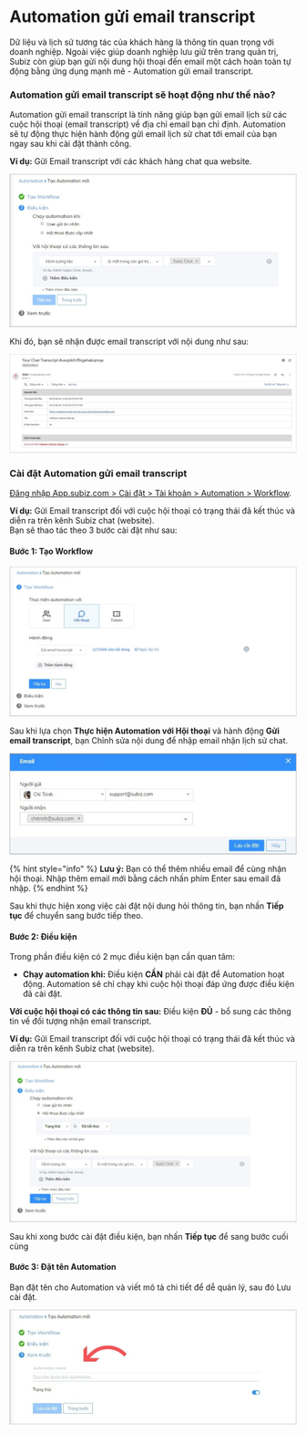 # Automation gửi email transcript

Dữ liệu và lịch sử tương tác của khách hàng là thông tin quan trọng với doanh nghiệp. Ngoài việc giúp doanh nghiệp lưu giữ trên trang quản trị, Subiz còn giúp bạn gửi nội dung hội thoại đến email một cách hoàn toàn tự động bằng ứng dụng mạnh mẽ - Automation gửi email transcript.

### Automation gửi email transcript sẽ hoạt động như thế nào? 

Automation gửi email transcript là tính năng giúp bạn gửi email lịch sử các cuộc hội thoại \(email transcript\)  về địa chỉ email bạn chỉ định. Automation sẽ tự động thực hiện hành động gửi email lịch sử chat tới email của bạn ngay sau khi cài đặt thành công. 

**Ví dụ:** Gửi Email transcript với các khách hàng chat qua website.

![G&#x1EED;i Email transcript v&#x1EDB;i c&#xE1;c kh&#xE1;ch h&#xE0;ng chat qua website](../../.gitbook/assets/gui-transcript-voi-cac-kh-chat-qua-websitepng.png)

Khi đó, bạn sẽ nhận được email transcript với nội dung như sau:

![N&#x1ED9;i dung transcript g&#x1EED;i v&#x1EC1; email](../../.gitbook/assets/giao-dien-nhan-transcript-tren-email.png)

### **Cài đặt Automation gửi email transcript** 

[Đăng nhập App.subiz.com &gt; Cài đặt &gt; Tài khoản &gt; Automation &gt; Workflow](https://app.subiz.com/settings/automation-workflow).

**Ví dụ:** Gửi Email transcript đối với cuộc hội thoại có trạng thái đã kết thúc và diễn ra trên kênh Subiz chat \(website\).   
Bạn sẽ thao tác theo 3 bước cài đặt như sau: 

#### Bước 1: Tạo Workflow

![T&#x1EA1;o Automation g&#x1EED;i email transcript](../../.gitbook/assets/tao-workflowpng.png)

Sau khi lựa chọn **Thực hiện Automation với Hội thoại** và hành động **Gửi email transcript**, bạn Chỉnh sửa nội dung để nhập email nhận lịch sử chat.

![Nh&#x1EAD;p email nh&#x1EAD;n email transcript](../../.gitbook/assets/nhap-email-nhan-transcriptpng.png)

{% hint style="info" %}
**Lưu ý:** Bạn có thể thêm nhiều email để cùng nhận hội thoại. Nhập thêm email mới bằng cách nhấn phím Enter sau email đã nhập. 
{% endhint %}

Sau khi thực hiện xong việc cài đặt nội dung hỏi thông tin, bạn nhấn **Tiếp tục** để chuyển sang bước tiếp theo.

#### Bước 2: Điều kiện 

Trong phần điều kiện có 2 mục điều kiện bạn cần quan tâm: 

* **Chạy automation khi:** Điều kiện **CẦN** phải cài đặt để Automation hoạt động. Automation sẽ chỉ chạy khi cuộc hội thoại đáp ứng được điều kiện đã cài đặt. 

**Với cuộc hội thoại có các thông tin sau:** Điều kiện **ĐỦ**  - bổ sung các thông tin về đối tượng nhận email transcript.

**Ví dụ:** Gửi Email transcript đối với cuộc hội thoại có trạng thái đã kết thúc và diễn ra trên kênh Subiz chat \(website\).

![G&#x1EED;i Email transcript &#x111;&#x1ED1;i v&#x1EDB;i cu&#x1ED9;c h&#x1ED9;i tho&#x1EA1;i c&#xF3; tr&#x1EA1;ng th&#xE1;i &#x111;&#xE3; k&#x1EBF;t th&#xFA;c v&#xE0; di&#x1EC5;n ra tr&#xEA;n k&#xEA;nh Subiz chat](../../.gitbook/assets/gui-transcript-voi-hoi-thoai-da-ket-thucpng.png)

Sau khi xong bước cài đặt điều kiện, bạn nhấn **Tiếp tục** để sang bước cuối cùng 

#### Bước 3: Đặt tên Automation 

Bạn đặt tên cho Automation và viết mô tả chi tiết để dễ quản lý, sau đó Lưu cài đặt.

![&#x110;&#x1EB7;t t&#xEA;n Automation](../../.gitbook/assets/luu-automationpng.jpg)



